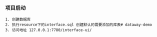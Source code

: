 ### 项目启动
    1. 创建数据库
    2. 执行resource下的interface.sql 创建默认的需要添加的库表# dataway-demo
    3. 访问地址 127.0.0.1:7780/interface-ui/

